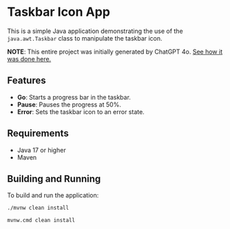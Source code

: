 # Taskbar Icon App

This is a simple Java application demonstrating the use of the `java.awt.Taskbar` class to manipulate the taskbar icon.

**NOTE**: This entire project was initially generated by ChatGPT 4o. [See how it was done here.](https://chatgpt.com/share/bc320a47-b9a9-4eb7-a6d6-3cb7f2e0595f)

## Features

- **Go**: Starts a progress bar in the taskbar.
- **Pause**: Pauses the progress at 50%.
- **Error**: Sets the taskbar icon to an error state.

## Requirements

- Java 17 or higher
- Maven

## Building and Running

To build and run the application:

```bash
./mvnw clean install
```

```cmd
mvnw.cmd clean install
```

